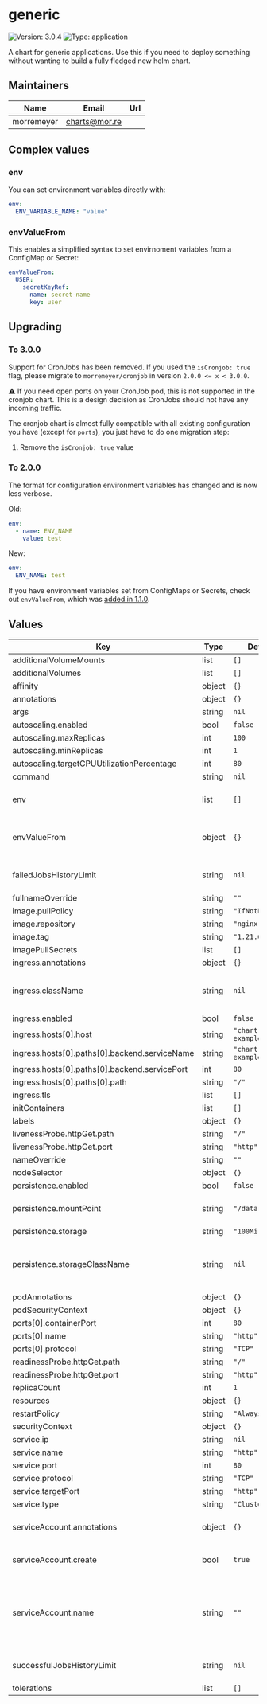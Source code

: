 # generic

![Version: 3.0.4](https://img.shields.io/badge/Version-3.0.4-informational?style=flat-square) ![Type: application](https://img.shields.io/badge/Type-application-informational?style=flat-square)

A chart for generic applications. Use this if you need to deploy something without wanting to build a fully fledged new helm chart.

## Maintainers

| Name | Email | Url |
| ---- | ------ | --- |
| morremeyer | charts@mor.re |  |

## Complex values

### env

You can set environment variables directly with:

```yaml
env:
  ENV_VARIABLE_NAME: "value"
```

### envValueFrom

This enables a simplified syntax to set envirnoment variables from a ConfigMap or Secret:

```yaml
envValueFrom:
  USER:
    secretKeyRef:
      name: secret-name
      key: user
```

## Upgrading

### To 3.0.0

Support for CronJobs has been removed. If you used the `isCronjob: true` flag, please migrate to `morremeyer/cronjob` in version `2.0.0 <= x < 3.0.0`.

:warning: If you need open ports on your CronJob pod, this is not supported in the cronjob chart. This is a design decision as CronJobs should not have any incoming traffic.

The cronjob chart is almost fully compatible with all existing configuration you have (except for `ports`), you just have to do one migration step:

1. Remove the `isCronjob: true` value

### To 2.0.0

The format for configuration environment variables has changed and is now less verbose.

Old:

```yaml
env:
  - name: ENV_NAME
    value: test
```

New:

```yaml
env:
  ENV_NAME: test
```

If you have environment variables set from ConfigMaps or Secrets, check out `envValueFrom`, which was [added in 1.1.0](https://github.com/morremeyer/charts/commit/a2b767f91b8f921bbd81abcb37648a6724ebb1db).

## Values

| Key | Type | Default | Description |
|-----|------|---------|-------------|
| additionalVolumeMounts | list | `[]` |  |
| additionalVolumes | list | `[]` |  |
| affinity | object | `{}` |  |
| annotations | object | `{}` |  |
| args | string | `nil` |  |
| autoscaling.enabled | bool | `false` |  |
| autoscaling.maxReplicas | int | `100` |  |
| autoscaling.minReplicas | int | `1` |  |
| autoscaling.targetCPUUtilizationPercentage | int | `80` |  |
| command | string | `nil` |  |
| env | list | `[]` | Directly set environment variables |
| envValueFrom | object | `{}` | Set environment variables from configMaps or Secrets |
| failedJobsHistoryLimit | string | `nil` | The number of failed finished jobs to retain. |
| fullnameOverride | string | `""` |  |
| image.pullPolicy | string | `"IfNotPresent"` |  |
| image.repository | string | `"nginx"` |  |
| image.tag | string | `"1.21.6"` |  |
| imagePullSecrets | list | `[]` |  |
| ingress.annotations | object | `{}` |  |
| ingress.className | string | `nil` | The ingressClassName for this Ingress resource |
| ingress.enabled | bool | `false` |  |
| ingress.hosts[0].host | string | `"chart-example.local"` |  |
| ingress.hosts[0].paths[0].backend.serviceName | string | `"chart-example.local"` |  |
| ingress.hosts[0].paths[0].backend.servicePort | int | `80` |  |
| ingress.hosts[0].paths[0].path | string | `"/"` |  |
| ingress.tls | list | `[]` |  |
| initContainers | list | `[]` |  |
| labels | object | `{}` |  |
| livenessProbe.httpGet.path | string | `"/"` |  |
| livenessProbe.httpGet.port | string | `"http"` |  |
| nameOverride | string | `""` |  |
| nodeSelector | object | `{}` |  |
| persistence.enabled | bool | `false` |  |
| persistence.mountPoint | string | `"/data"` | Where the persistent volume is mounted |
| persistence.storage | string | `"100Mi"` |  |
| persistence.storageClassName | string | `nil` | Set a storageClassName, otherwise the default class is used. |
| podAnnotations | object | `{}` |  |
| podSecurityContext | object | `{}` |  |
| ports[0].containerPort | int | `80` |  |
| ports[0].name | string | `"http"` |  |
| ports[0].protocol | string | `"TCP"` |  |
| readinessProbe.httpGet.path | string | `"/"` |  |
| readinessProbe.httpGet.port | string | `"http"` |  |
| replicaCount | int | `1` | number of replicas |
| resources | object | `{}` |  |
| restartPolicy | string | `"Always"` |  |
| securityContext | object | `{}` |  |
| service.ip | string | `nil` |  |
| service.name | string | `"http"` |  |
| service.port | int | `80` |  |
| service.protocol | string | `"TCP"` |  |
| service.targetPort | string | `"http"` |  |
| service.type | string | `"ClusterIP"` |  |
| serviceAccount.annotations | object | `{}` | Annotations to add to the service account |
| serviceAccount.create | bool | `true` | Specifies whether a service account should be created |
| serviceAccount.name | string | `""` | The name of the service account to use. If not set and create is true, a name is generated using the fullname template. |
| successfulJobsHistoryLimit | string | `nil` | The number of successful finished jobs to retain. |
| tolerations | list | `[]` |  |
